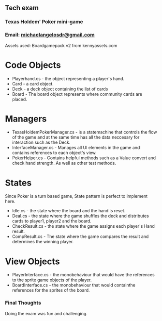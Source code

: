 ## Tech exam 
### Texas Holdem' Poker mini-game
### Email: michaelangelosdr@gmail.com

Assets used: Boardgamepack v2 from kennyassets.com 

# Code Objects
 * Playerhand.cs - the object representing a player's hand. 
 * Card - a card object.
 * Deck - a deck object containing the list of cards
 * Board - The board object represents where community cards are placed.

# Managers
 * TexasHoldemPokerManager.cs - is a statemachine that controls the flow of the game and at the same time has all the data neccesary for interaction such as the Deck. 
 * InterfaceManager.cs - Manages all UI elements in the game and contains references to each object's view. 
 * PokerHelper.cs - Contains helpful methods such as a Value convert and check hand strength. As well as other test methods. 

# States
 Since Poker is a turn based game, State pattern is perfect to implement here. 
 * Idle.cs - the state where the board and the hand is reset. 
 * Deal.cs - the state where the game shuffles the deck and distributes cards to player1, player2 and the board.
 * CheckResult.cs - the state where the game assigns each player's Hand result. 
 * CompResult.cs - The state where the game compares the result and determines the winning player. 

# View Objects 
 * PlayerInterface.cs - the monobehaviour that would have the references to the sprite game objects of the player. 
 * BoardInterface.cs - the monobehaviour that would containthe references for the sprites of the board. 

### Final Thoughts 

Doing the exam was fun and challenging.  
